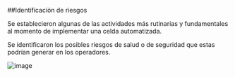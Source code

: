 ##Identificación de riesgos

Se establecieron algunas de las actividades más rutinarias y fundamentales al momento de implementar una celda automatizada.

Se identificaron los posibles riesgos de salud o de seguridad que estas podrían generar en los operadores.


![image](https://github.com/dfcantors/Proyecto_APM/assets/83465309/25d18b13-795b-4230-b011-5a5afaf9fcc4)

